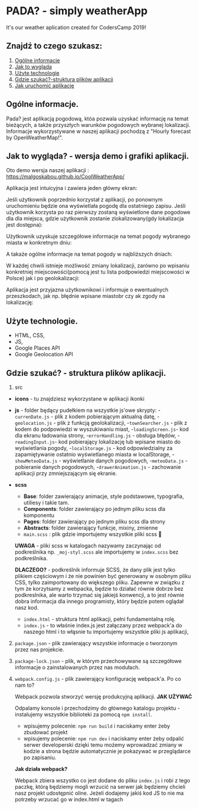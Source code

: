 # PADA? - simply weatherApp
It's our weather aplication created for CodersCamp 2019!

## Znajdź to czego szukasz:

1. [Ogólne informacje](#Ogólne-informacje)
2. [Jak to wygląda](#Jak-to-wygląda)
3. [Użyte technologie](#Użyte-technologie)
4. [Gdzie szukać?-struktura plików aplikacji](#Gdzie-szukać?-struktura-plików-aplikacji)
5. [Jak uruchomić aplikację](#Jak-uruchomić-aplikację])

## Ogólne informacje.
Pada? jest aplikacją pogodową, któa pozwala uzyskać informację na temat bieżących, a także przyszłych warunków pogodowych wybranej lokalizacji. Informacje wykorzystywane w naszej aplikacji pochodzą z "Hourly forecast by OpenWeatherMap!".

## Jak to wygląda? - wersja demo i grafiki aplikacji.
Oto demo wersja naszej aplikacji : https://malgoskabou.github.io/CoolWeatherApp/

Aplikacja jest intuicyjna i zawiera jeden główny ekran:

Jeśli użytkownik poprzednio korzystał z aplikacji, po ponownym uruchomieniu będzie ona wyświetlała pogodę dla ostatniego zapisu. Jeśli użytkownik korzysta po raz pierwszy zostaną wyświetlone dane pogodowe dla dla miejsca, gdzie użytkownik zostanie zlokalizowany(gdy lokalizacja jest dostępna):

Użytkownik uzyskuje szczegółowe informacje na temat pogody wybranego miasta w konkretnym dniu:

A takaże ogólne informacje na temat pogody w najbliższych dniach:

W każdej chwili istnieje możliwość zmiany lokalizacji, zarówno po wpisaniu konkretniej miejscowości(pomocą jest tu lista  podpowiedzi miejscowości w Polsce) jak i po geolokalizacji:

Aplikacja jest przyjazna użytkownikowi i informuje o ewentualnych przeszkodach, jak np. błędnie wpisane miastobr czy ak zgody na lokalizację:

## Użyte technologie.
- HTML, CSS,
- JS,
- Google Places API
- Google Geolocation API

## Gdzie szukać? - struktura plików aplikacji.

1. src
 - **icons** - tu znajdziesz wykorzystane w aplikacji ikonki

- **js** - folder będący pudełkiem na wszystkie js'owe skrypty:
    -`currenDate.js` - plik z kodem pobierającym aktualną datę,
    -`geolocation.js` - plik z funkcją geolokalizacji,
    -`townSearcher.js` - plik z kodem do podpowiedzi w wyszukiwaniu miast,
    -`loadingScreen.js`- kod dla ekranu ładowania strony,
    -`errorHandling.js` - obsługa błędów,
    -`readingInput.js`- kod pobierający lokalizację lub wpisane miasto do wyświetlania pogody,
    -`localStorage.js` - kod odpowiedzialny za zapamiętywanie ostatnio wyświetlanego miasta w localStorage,
    -`showMeteoData.js` - wyświetlanie danych pogodowych,
    -`meteoData.js` - pobieranie danych pogodowych,
    -`drawerAnimation.js` - zachowanie aplikacji przy zmniejszającym się ekranie.

- **scss** 

    - **Base**:   folder zawierający animacje, style podstawowe, typografia, utiliesy i takie tam.
    - **Components**: folder zawierający po jednym pliku scss dla komponentu
    - **Pages**: folder zawierający po jednym pliku scss dla strony
    - **Abstracts**: folder zawierający funkcje, mixiny, zmienne
    - `main.scss` : plik gdzie importujemy wszystkie pliki scss 💅

    **UWAGA** - pliki scss w katalogach nazywamy zaczynając od podkreślnika np. `_moj-styl.scss` ale importujemy w `index.scss` bez podkreślnika.

    **DLACZEGO?** - podkreślnik informuje SCSS, że dany plik jest tylko plikiem częściowym i że nie powinien być generowany w osobnym pliku CSS, tylko zaimportowany do większego pliku. Zapewne w związku z tym że korzytsamy z webpacka, będzie to działać równie dobrze bez podkreslnika, ale warto trzymać się jakiejś konwencji, a to jest równie dobra informacja dla innego programisty, który będzie potem oglądał nasz kod.

    - `index.html` - struktura html aplikacji, pełni fundamentalną rolę.
    - `index.js` - to właśnie index.js jest załączany przez webpack'a do naszego html i to włąsnie tu importujemy                       wszystkie pliki js aplikacji,

2. `package.json` - plik zawierający wszystkie informacje o tworzonym przez nas projekcie.
3. `package-lock.json` - plik, w którym przechowywane są szczegółowe informacje o zainstalowanych przez nas modułach.
4. `webpack.config.js`  - plik zawierający konfigurację webpack'a.
    Po co nam to?

    Webpack pozwola stworzyć wersję produkcyjną aplikacji.
    **JAK UŻYWAĆ**

    Odpalamy konsole i przechodzimy do głównego katalogu projektu - instalujemy wszystkie biblioteki za pomocą `npm install`.

    - wpisujemy polecenie: `npm run build`
    i naciskamy enter żeby zbudować projekt
    - wpisujemy polecenie: `npm run dev` i naciskamy enter żeby odpalić serwer developerski
    dzięki temu możemy wprowadzać zmiany w kodzie a strona będzie automatycznie je pokazywać w przeglądarce po zapisaniu.
  
    **Jak działa webpack?**

    Webpack zbiera wszystko co jest dodane do pliku `index.js` i robi z tego paczkę, którą będziemy mogli wrzucić na serwer jak będziemy chcieli nasz projekt udostępnić oline.
    Jeżeli dodajemy jakiś kod JS to nie ma potrzeby wrzucać go w index.html w tagach <script> bo webpack zrobi to za nas - na tym polega właśnie automatyzacja jaką nam oferuje. 
    Najważniejsze żeby nasz kod zaimportować w pliku `index.js`

5. `README.md` -here we are! readme to dokument, który pozowli Ci poruszać sie po aplikacji.




